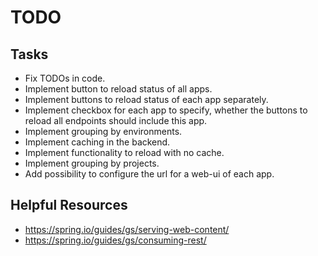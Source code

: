 # TODO

## Tasks
- Fix TODOs in code.
- Implement button to reload status of all apps.
- Implement buttons to reload status of each app separately.
- Implement checkbox for each app to specify, whether the buttons to reload all endpoints should include this app.
- Implement grouping by environments.
- Implement caching in the backend.
- Implement functionality to reload with no cache.
- Implement grouping by projects.
- Add possibility to configure the url for a web-ui of each app.

## Helpful Resources
- https://spring.io/guides/gs/serving-web-content/
- https://spring.io/guides/gs/consuming-rest/